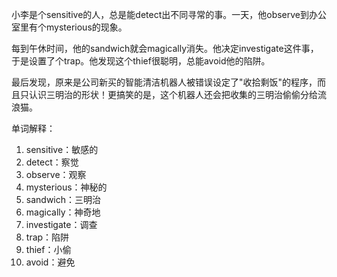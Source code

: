 小李是个sensitive的人，总是能detect出不同寻常的事。一天，他observe到办公室里有个mysterious的现象。

每到午休时间，他的sandwich就会magically消失。他决定investigate这件事，于是设置了个trap。他发现这个thief很聪明，总能avoid他的陷阱。

最后发现，原来是公司新买的智能清洁机器人被错误设定了"收拾剩饭"的程序，而且只认识三明治的形状！更搞笑的是，这个机器人还会把收集的三明治偷偷分给流浪猫。

单词解释：
1. sensitive：敏感的
2. detect：察觉
3. observe：观察
4. mysterious：神秘的
5. sandwich：三明治
6. magically：神奇地
7. investigate：调查
8. trap：陷阱
9. thief：小偷
10. avoid：避免 